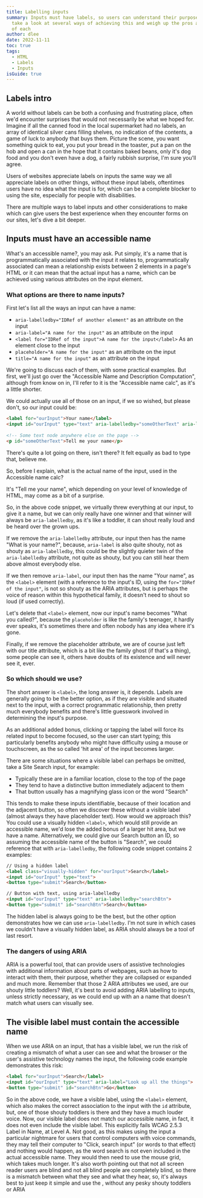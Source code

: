 ```yaml
---
title: Labelling inputs
summary: Inputs must have labels, so users can understand their purpose, let's
  take a look at several ways of achieving this and weigh up the pros and cons
  of each
author: dlee
date: 2022-11-11
toc: true
tags:
  - HTML
  - Labels
  - Inputs
isGuide: true
---
```

## Labels intro

A world without labels can be both a confusing and frustrating place, often we'd encounter surprises that would not necessarily be what we hoped for. Imagine if all the canned food in the local supermarket had no labels, an array of identical silver cans filling shelves, no indication of the contents, a game of luck to anybody that buys them. Picture the scene, you want something quick to eat, you put your bread in the toaster, put a pan on the hob and open a can in the hope that it contains baked beans, only it's dog food and you don't even have a dog, a fairly rubbish surprise, I'm sure you'll agree.

Users of websites appreciate labels on inputs the same way we all appreciate labels on other things, without these input labels, oftentimes users have no idea what the input is for, which can be a complete blocker to using the site, especially for people with disabilities.

There are multiple ways to label inputs and other considerations to make which can give users the best experience when they encounter forms on our sites, let's dive a bit deeper.

## Inputs must have an accessible name

What's an accessible name?, you may ask. Put simply, it's a name that is programmatically associated with the input it relates to, programmatically associated can mean a relationship exists between 2 elements in a page's HTML or it can mean that the actual input has a name, which can be achieved using various attributes on the input element.

### What options are there to name inputs?

First let's list all the ways an input can have a name:

* `aria-labelledby="IDRef of another element"` as an attribute on the input
* `aria-label="A name for the input"` as an attribute on the input
* `<label for="IDRef of the input">A name for the input</label>` As an element close to the input
* `placeholder="A name for the input"` as an attribute on the input
* `title="A name for the input"` as an attribute on the input

We're going to discuss each of them, with some practical examples. But first, we'll just go over the "Accessible Name and Description Computation", although from know on in, I'll refer to it is the "Accessible name calc", as it's a little shorter.

We could actually use all of those on an input, if we so wished, but please don't, so our input could be:

```html
<label for="ourInput">Your name</label>
<input id="ourInput" type="text" aria-labelledby="someOtherText" aria-label="What is your name?" placeholder="What you called?" title="Full name">
  
<!-- Some text node anywhere else on the page -->
<p id="someOtherText">Tell me your name</p>
```

There's quite a lot going on there, isn't there? It felt equally as bad to type that, believe me.

So, before I explain, what is the actual name of the input, used in the Accessible name calc?

It's "Tell me your name", which depending on your level of knowledge of HTML, may come as a bit of a surprise.

So, in the above code snippet, we virtually threw everything at our input, to give it a name, but we can only really have one winner and that winner will always be `aria-labelledby`, as it's like a toddler, it can shout really loud and be heard over the grown ups.

If we remove the `aria-labelledby` attribute, our input then has the name "What is your name?", because, `aria-label` is also quite shouty, not as shouty as `aria-labelledby`, this could be the slightly quieter twin of the `aria-labelledby` attribute, not quite as shouty, but you can still hear them above almost everybody else.

If we then remove `aria-label`, our input then has the name "Your name", as the `<label>` element (with a reference to the input's ID, using the `for="IDRef of the input"`, is not so shouty as the ARIA attributes, but is perhaps the voice of reason within this hypothetical family, it doesn't need to shout so loud (if used correctly).

Let's delete that `<label>` element, now our input's name becomes "What you called?", because the `placeholder` is like the family's teenager, it hardly ever speaks, it's sometimes there and often nobody has any idea where it's gone.

Finally, if we remove the placeholder attribute, we are of course just left with our title attribute, which is a bit like the family ghost (if that's a thing), some people can see it, others have doubts of its existence and will never see it, ever.

### So which should we use?

The short answer is `<label>`, the long answer is, it depends. Labels are generally going to be the better option, as if they are visible and situated next to the input, with a correct programmatic relationship, then pretty much everybody benefits and there's little guesswork involved in determining the input's purpose.

As an additional added bonus, clicking or tapping the label will force its related input to become focused, so the user can start typing; this particularly benefits anybody who might have difficulty using a mouse or touchscreen, as the so called 'hit area' of the input becomes larger.

There are some situations where a visible label can perhaps be omitted, take a Site Search input, for example:

* Typically these are in a familiar location, close to the top of the page
* They tend to have a distinctive button immediately adjacent to them
* That button usually has a magnifying glass icon or the word "Search"

This tends to make these inputs identifiable, because of their location and the adjacent button, so often we discover these without a visible label (almost always they have placeholder text). How would we approach this? You could use a visually hidden `<label>`, which would still provide an accessible name, we'd lose the added bonus of a larger hit area, but we have a name. Alternatively, we could give our Search button an ID, so assuming the accessible name of the button is "Search", we could reference that with `aria-labelledby`, the following code snippet contains 2 examples:

```html
// Using a hidden label
<label class="visually-hidden" for="ourInput">Search</label>
<input id="ourInput" type="text">
<button type="submit">Search</button>

// Button with text, using aria-labelledby  
<input id="ourInput" type="text" aria-labelledby="searchBtn">
<button type="submit" id="searchBtn">Search</button>
```

The hidden label is always going to be the best, but the other option demonstrates how we can use `aria-labelledby`. I'm not sure in which cases we couldn't have a visually hidden label, as ARIA should always be a tool of last resort.

### The dangers of using ARIA

ARIA is a powerful tool, that can provide users of assistive technologies with additional information about parts of webpages, such as how to interact with them, their purpose, whether they are collapsed or expanded and much more. Remember that those 2 ARIA attributes we used, are our shouty little toddlers? Well, it's best to avoid adding ARIA labelling to inputs, unless strictly necessary, as we could end up with an a name that doesn't match what users can visually see.

## The visible label must contain the accessible name

When we use ARIA on an input, that has a visible label, we run the risk of creating a mismatch of what a user can see and what the browser or the user's assistive technology names the input, the following code example demonstrates this risk:

```html
<label for="ourInput">Search</label>
<input id="ourInput" type="text" aria-label="Look up all the things">
<button type="submit" id="searchBtn">Go</button>
```

So in the above code, we have a visible label, using the `<label>` element, which also makes the correct association to the input with the `id` attribute, but, one of those shouty toddlers is there and they have a much louder voice. Now, our visible label does not match our accessible name, in fact, it does not even include the visible label. This explicitly fails WCAG 2.5.3 Label in Name, at Level A. Not good, as this makes using the input a particular nightmare for users that control computers with voice commands, they may tell their computer to "Click, search input" (or words to that effect) and nothing would happen, as the word search is not even included in the actual accessible name. They would then need to use the mouse grid, which takes much longer. It's also worth pointing out that not all screen reader users are blind and not all blind people are completely blind, so there is a mismatch between what they see and what they hear, so, it's always best to just keep it simple and use the <label>, without any pesky shouty toddlers or ARIA